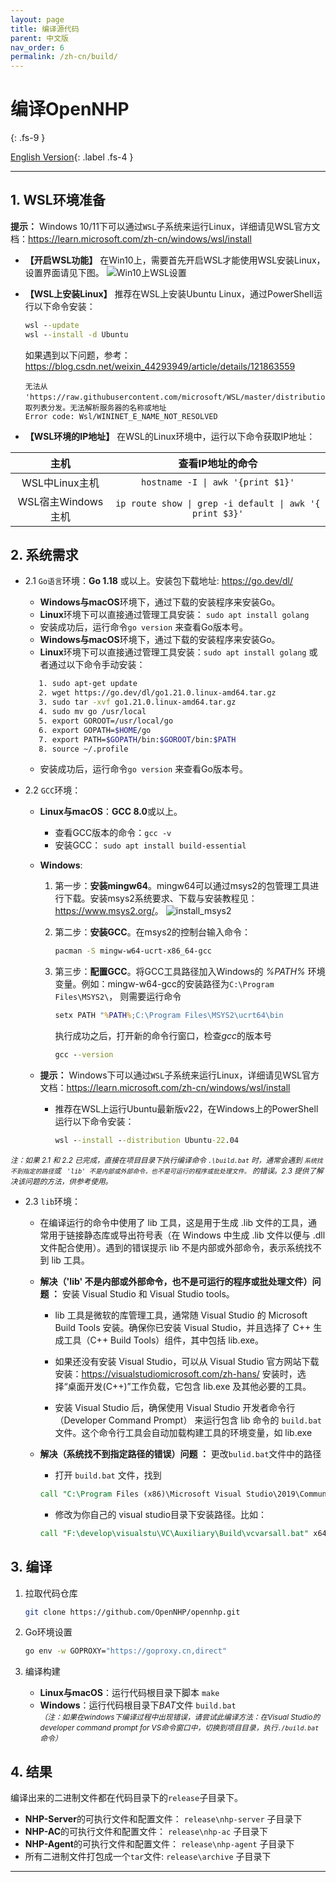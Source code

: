 ```yaml
---
layout: page
title: 编译源代码
parent: 中文版
nav_order: 6
permalink: /zh-cn/build/
---
```


# 编译OpenNHP
{: .fs-9 }

[English Version](/build/){: .label .fs-4 }

---

## 1. WSL环境准备

**提示：** Windows 10/11下可以通过`WSL`子系统来运行Linux，详细请见WSL官方文档：<https://learn.microsoft.com/zh-cn/windows/wsl/install>

- **【开启WSL功能】** 在Win10上，需要首先开启WSL才能使用WSL安装Linux，设置界面请见下图。
   ![Win10上WSL设置](/images/win10wsl.png)
- **【WSL上安装Linux】** 推荐在WSL上安装Ubuntu Linux，通过PowerShell运行以下命令安装：

   ```bat
   wsl --update
   wsl --install -d Ubuntu
   ```

   如果遇到以下问题，参考：<https://blog.csdn.net/weixin_44293949/article/details/121863559>

   ```text
   无法从 'https://raw.githubusercontent.com/microsoft/WSL/master/distributions/DistributionInfo.json’提取列表分发。无法解析服务器的名称或地址
   Error code: Wsl/WININET_E_NAME_NOT_RESOLVED
   ```

- **【WSL环境的IP地址】** 在WSL的Linux环境中，运行以下命令获取IP地址：

|        主机        |                    查看IP地址的命令                     |
| :----------------: | :-----------------------------------------------------: |
|   WSL中Linux主机   |            `hostname -I \| awk '{print $1}'`            |
| WSL宿主Windows主机 | `ip route show \| grep -i default \| awk '{ print $3}'` |

## 2. 系统需求

- 2.1 `Go语言`环境：**Go 1.18** 或以上。安装包下载地址: <https://go.dev/dl/>
  - **Windows与macOS**环境下，通过下载的安装程序来安装Go。
  - **Linux**环境下可以直接通过管理工具安装： `sudo apt install golang ` 
  - 安装成功后，运行命令`go version` 来查看Go版本号。
  - **Windows与macOS**环境下，通过下载的安装程序来安装Go。
  - **Linux**环境下可以直接通过管理工具安装：`sudo apt install golang` 或者通过以下命令手动安装：

   ```bash
      1. sudo apt-get update
      2. wget https://go.dev/dl/go1.21.0.linux-amd64.tar.gz
      3. sudo tar -xvf go1.21.0.linux-amd64.tar.gz
      4. sudo mv go /usr/local
      5. export GOROOT=/usr/local/go
      6. export GOPATH=$HOME/go
      7. export PATH=$GOPATH/bin:$GOROOT/bin:$PATH
      8. source ~/.profile
   ```

  - 安装成功后，运行命令`go version` 来查看Go版本号。
- 2.2 `GCC`环境：
  - **Linux与macOS**：**GCC 8.0**或以上。
    - 查看GCC版本的命令：`gcc -v`
    - 安装GCC： `sudo apt install build-essential`
  - **Windows**:
    1. 第一步：**安装mingw64**。mingw64可以通过msys2的包管理工具进行下载。安装msys2系统要求、下载与安装教程见：<https://www.msys2.org/>。
    ![install_msys2](/images/install_msys2.png)

    2. 第二步：**安装GCC**。在msys2的控制台输入命令：

       ```bash
       pacman -S mingw-w64-ucrt-x86_64-gcc
       ```

    3. 第三步：**配置GCC**。将GCC工具路径加入Windows的 *%PATH%* 环境变量。例如：mingw-w64-gcc的安装路径为`C:\Program Files\MSYS2\`， 则需要运行命令

       ```bat
       setx PATH "%PATH%;C:\Program Files\MSYS2\ucrt64\bin
       ```
       执行成功之后，打开新的命令行窗口，检查*gcc*的版本号
       ```bat
       gcc --version
       ```

  - **提示：** Windows下可以通过`WSL`子系统来运行Linux，详细请见WSL官方文档：<https://learn.microsoft.com/zh-cn/windows/wsl/install> 
    - 推荐在WSL上运行Ubuntu最新版v22，在Windows上的PowerShell运行以下命令安装：
      ```bat
      wsl --install --distribution Ubuntu-22.04
      ```

<small>*注：如果 2.1 和 2.2 已完成，直接在项目目录下执行编译命令 `.\build.bat` 时，通常会遇到 `系统找不到指定的路径`或 ` 'lib' 不是内部或外部命令，也不是可运行的程序或批处理文件。` 的错误。2.3 提供了解决该问题的方法，供参考使用。*</small>

- 2.3 `lib`环境：


  - 在编译运行的命令中使用了 lib 工具，这是用于生成 .lib 文件的工具，通常用于链接静态库或导出符号表（在 Windows 中生成 .lib 文件以便与 .dll 文件配合使用）。遇到的错误提示 lib 不是内部或外部命令，表示系统找不到 lib 工具。
  
  - **解决（'lib' 不是内部或外部命令，也不是可运行的程序或批处理文件）问题 ：** 安装 Visual Studio 和 Visual Studio tools。

    - lib 工具是微软的库管理工具，通常随 Visual Studio 的 Microsoft Build Tools 安装。确保你已安装 Visual Studio，并且选择了 C++ 生成工具（C++ Build Tools）组件，其中包括 lib.exe。

    - 如果还没有安装 Visual Studio，可以从 Visual Studio 官方网站下载安装：https://visualstudiomicrosoft.com/zh-hans/ 安装时，选择“桌面开发(C++)”工作负载，它包含 lib.exe 及其他必要的工具。

    - 安装 Visual Studio 后，确保使用 Visual Studio 开发者命令行（Developer Command Prompt） 来运行包含 lib 命令的 `build.bat `文件。这个命令行工具会自动加载构建工具的环境变量，如 lib.exe
  
   - **解决（系统找不到指定路径的错误）问题 ：** 更改`bulid.bat`文件中的路径

     - 打开 `build.bat` 文件，找到
     ```bat
     call "C:\Program Files (x86)\Microsoft Visual Studio\2019\Community\VC\Auxiliary\Build\vcvarsall.bat" x64
     ```

     - 修改为你自己的 visual studio目录下安装路径。比如：
     ```bat
     call "F:\develop\visualstu\VC\Auxiliary\Build\vcvarsall.bat" x64
     ```

## 3. 编译

1. 拉取代码仓库

   ```bash
   git clone https://github.com/OpenNHP/opennhp.git
   ```

2. Go环境设置

   ```bash
   go env -w GOPROXY="https://goproxy.cn,direct"
   ```

3. 编译构建
   - **Linux与macOS**：运行代码根目录下脚本
   `make`
   - **Windows**：运行代码根目录下*BAT*文件
   `build.bat`<br>
   <small>*（注：如果在windows下编译过程中出现错误，请尝试此编译方法：在Visual Studio的developer command prompt for VS命令窗口中，切换到项目目录，执行`./build.bat`命令）*</small>

## 4. 结果

编译出来的二进制文件都在代码目录下的`release`子目录下。

- **NHP-Server**的可执行文件和配置文件： `release\nhp-server` 子目录下
- **NHP-AC**的可执行文件和配置文件： `release\nhp-ac` 子目录下
- **NHP-Agent**的可执行文件和配置文件： `release\nhp-agent` 子目录下
- 所有二进制文件打包成一个`tar`文件:  `release\archive` 子目录下

--- 

